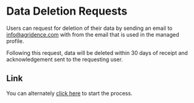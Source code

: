 # Data Deletion Requests

Users can request for deletion of their data by sending an email to info@agridence.com with from the email that is used in the managed profile.

Following this request, data will be deleted within 30 days of receipt and acknowledgement sent to the requesting user.

## Link
You can alternately [click here](mailto:info@agridence.com?subject=ARP%20%7C%20Deletion%20of%20data&body=Hi%2C%0AThis%20is%20to%20request%20data%20deletion%20for%20my%20profile%20registered%20with%20this%20email.%0A%0ARegards.) to start the process.
